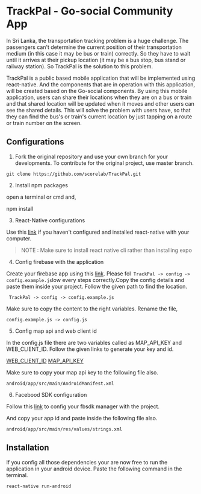 # TrackPal - Go-social Community App

In Sri Lanka, the transportation tracking problem is a huge challenge. The passengers can't determine the current position of their transportation medium (in this case it may be bus or train) correctly. So they have to wait until it arrives at their pickup location (it may be a bus stop, bus stand or railway station). So TrackPal is the solution to this problem. 

TrackPal is a public based mobile application that will be implemented using react-native. And the components that are in operation with this application, will be created based on the Go-social components. By using this mobile application, users can share their locations when they are on a bus or train and that shared location will be updated when it moves and other users can see the shared details. This will solve the problem with users have, so that they can find the bus's or train's current location by just tapping on a route or train number on the screen.

## Configurations

1. Fork the original repository and use your own branch for your developments. To contribute for the original project, use master branch. 

`git clone https://github.com/scorelab/TrackPal.git`

2. Install npm packages

open a terminal or cmd and,

npm install

3. React-Native configurations

Use this [link](https://facebook.github.io/react-native/docs/0.59/getting-started) if you haven't configured and installed react-native with your computer.

> NOTE : Make sure to install react native cli rather than installing expo
> 
4. Config firebase with the application

Create your firebase app using this [link](http://console.firebase.google.com). Please fol`
TrackPal -> config -> config.example.js`low every steps correctly.Copy the config details and paste them inside your project. Follow the given path to find the location.

`
TrackPal -> config -> config.example.js`

Make sure to copy the content to the right variables.
Rename the file,

`config.example.js -> config.js`

5. Config map api and web client id

In the config.js file there are two variables called as MAP_API_KEY and WEB_CLIENT_ID. Follow the given links to generate your key and id.

[WEB_CLIENT_ID](https://github.com/react-native-community/react-native-google-signin/blob/master/docs/android-guide.md)
[MAP_API_KEY](https://cloud.google.com/maps-platform/)

Make sure to copy your map api key to the following file also.

`android/app/src/main/AndroidManifest.xml`

6. Facebood SDK configuration

Follow this [link](https://github.com/facebook/react-native-fbsdk) to config your fbsdk manager with the project.

And copy your app id and paste inside the following file also.

`android/app/src/main/res/values/strings.xml`

## Installation

If you config all those dependencies your are now free to run the application in your android device. Paste the following command in the terminal.

`react-native run-android`